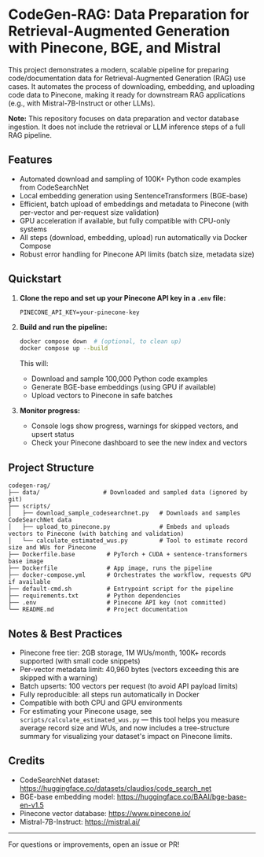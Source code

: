 # CodeGen-RAG: Data Preparation for Retrieval-Augmented Generation with Pinecone, BGE, and Mistral

This project demonstrates a modern, scalable pipeline for preparing code/documentation data for Retrieval-Augmented Generation (RAG) use cases. It automates the process of downloading, embedding, and uploading code data to Pinecone, making it ready for downstream RAG applications (e.g., with Mistral-7B-Instruct or other LLMs).

**Note:** This repository focuses on data preparation and vector database ingestion. It does not include the retrieval or LLM inference steps of a full RAG pipeline.

## Features
- Automated download and sampling of 100K+ Python code examples from CodeSearchNet
- Local embedding generation using SentenceTransformers (BGE-base)
- Efficient, batch upload of embeddings and metadata to Pinecone (with per-vector and per-request size validation)
- GPU acceleration if available, but fully compatible with CPU-only systems
- All steps (download, embedding, upload) run automatically via Docker Compose
- Robust error handling for Pinecone API limits (batch size, metadata size)

## Quickstart

1. **Clone the repo and set up your Pinecone API key in a `.env` file:**
   ```env
   PINECONE_API_KEY=your-pinecone-key
   ```

2. **Build and run the pipeline:**
   ```sh
   docker compose down  # (optional, to clean up)
   docker compose up --build
   ```
   This will:
   - Download and sample 100,000 Python code examples
   - Generate BGE-base embeddings (using GPU if available)
   - Upload vectors to Pinecone in safe batches

3. **Monitor progress:**
   - Console logs show progress, warnings for skipped vectors, and upsert status
   - Check your Pinecone dashboard to see the new index and vectors

## Project Structure
```
codegen-rag/
├── data/                  # Downloaded and sampled data (ignored by git)
├── scripts/
│   ├── download_sample_codesearchnet.py   # Downloads and samples CodeSearchNet data
│   ├── upload_to_pinecone.py              # Embeds and uploads vectors to Pinecone (with batching and validation)
│   └── calculate_estimated_wus.py         # Tool to estimate record size and WUs for Pinecone
├── Dockerfile.base         # PyTorch + CUDA + sentence-transformers base image
├── Dockerfile              # App image, runs the pipeline
├── docker-compose.yml      # Orchestrates the workflow, requests GPU if available
├── default-cmd.sh          # Entrypoint script for the pipeline
├── requirements.txt        # Python dependencies
├── .env                    # Pinecone API key (not committed)
└── README.md               # Project documentation
```

## Notes & Best Practices
- Pinecone free tier: 2GB storage, 1M WUs/month, 100K+ records supported (with small code snippets)
- Per-vector metadata limit: 40,960 bytes (vectors exceeding this are skipped with a warning)
- Batch upserts: 100 vectors per request (to avoid API payload limits)
- Fully reproducible: all steps run automatically in Docker
- Compatible with both CPU and GPU environments
- For estimating your Pinecone usage, see `scripts/calculate_estimated_wus.py` — this tool helps you measure average record size and WUs, and now includes a tree-structure summary for visualizing your dataset's impact on Pinecone limits.

## Credits
- CodeSearchNet dataset: https://huggingface.co/datasets/claudios/code_search_net
- BGE-base embedding model: https://huggingface.co/BAAI/bge-base-en-v1.5
- Pinecone vector database: https://www.pinecone.io/
- Mistral-7B-Instruct: https://mistral.ai/

---

For questions or improvements, open an issue or PR!
